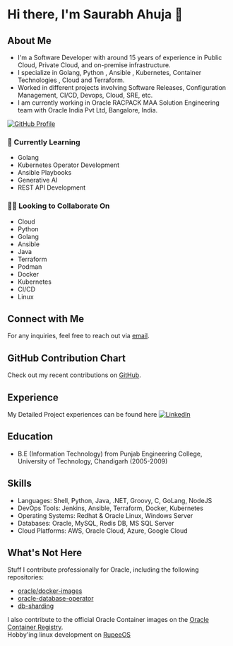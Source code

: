 # Hi there, I'm Saurabh Ahuja 👋

## About Me
- I'm a Software Developer with around 15 years of experience in Public Cloud, Private Cloud, and on-premise infrastructure.  
- I specialize in Golang, Python , Ansible , Kubernetes,  Container Technologies , Cloud and Terraform.  
- Worked in different projects involving Software Releases, Configuration Management, CI/CD, Devops, Cloud, SRE, etc.   
- I am currently working in Oracle RACPACK MAA Solution Engineering team with Oracle India Pvt Ltd, Bangalore, India.   

[![GitHub Profile](https://img.shields.io/badge/-s1saurabh-black?style=flat&logo=github&logoColor=white&link=https://github.com/s1saurabh)](https://github.com/s1saurabh)

### 🌱 Currently Learning
- Golang
- Kubernetes Operator Development
- Ansible Playbooks
- Generative AI
- REST API Development

### 👯‍♂️ Looking to Collaborate On
- Cloud
- Python
- Golang
- Ansible
- Java
- Terraform
- Podman
- Docker
- Kubernetes
- CI/CD
- Linux

## Connect with Me
For any inquiries, feel free to reach out via [email](mailto:s101saurabh@gmail.com).  

## GitHub Contribution Chart
Check out my recent contributions on [GitHub](https://github.com/s1saurabh).

## Experience
My Detailed Project experiences can be found here [![LinkedIn](https://img.shields.io/badge/-s1saurabh-blue?style=flat&logo=Linkedin&logoColor=white&link=https://linkedin.com/in/s1saurabh)](https://linkedin.com/in/s1saurabh)

## Education
- B.E (Information Technology) from Punjab Engineering College, University of Technology, Chandigarh (2005-2009)

## Skills
- Languages: Shell, Python, Java, .NET, Groovy, C, GoLang, NodeJS
- DevOps Tools: Jenkins, Ansible, Terraform, Docker, Kubernetes
- Operating Systems: Redhat & Oracle Linux, Windows Server
- Databases: Oracle, MySQL, Redis DB, MS SQL Server
- Cloud Platforms: AWS, Oracle Cloud, Azure, Google Cloud

## What's Not Here

Stuff I contribute professionally for Oracle, including the following repositories:

- [oracle/docker-images](https://github.com/oracle/docker-images)
- [oracle-database-operator](https://github.com/oracle/oracle-database-operator)
- [db-sharding](https://github.com/oracle/db-sharding)

I also contribute to the official Oracle Container images on the [Oracle Container Registry](https://container-registry.oracle.com/).  
Hobby'ing linux development on [RupeeOS](https://github.com/RupeeOS/rupeeos-iso/tree/main)


